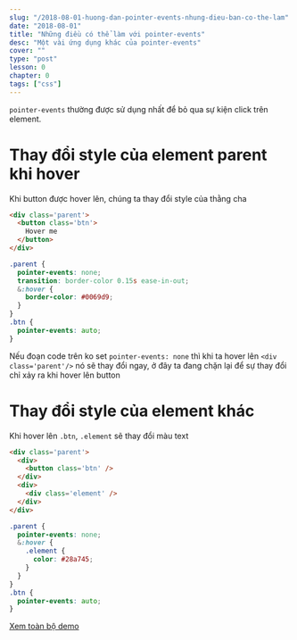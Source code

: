 ```yaml
---
slug: "/2018-08-01-huong-dan-pointer-events-nhung-dieu-ban-co-the-lam"
date: "2018-08-01"
title: "Những điều có thể làm với pointer-events"
desc: "Một vài ứng dụng khác của pointer-events"
cover: ""
type: "post"
lesson: 0
chapter: 0
tags: ["css"]
---
```


`pointer-events` thường được sử dụng nhất để bỏ qua sự kiện click trên element.

# Thay đổi style của element parent khi hover

Khi button được hover lên, chúng ta thay đổi style của thằng cha

```html
<div class='parent'>
  <button class='btn'>
    Hover me
  </button>
</div>
```

```css
.parent {
  pointer-events: none;
  transition: border-color 0.15s ease-in-out;
  &:hover {
    border-color: #0069d9;
  }
}
.btn {
  pointer-events: auto;
}
```

Nếu đoạn code trên ko set `pointer-events: none` thì khi ta hover lên `<div class='parent'/>` nó sẽ thay đổi ngay, ở đây ta đang chặn lại để sự thay đổi chỉ xảy ra khi hover lên button

# Thay đổi style của element khác

Khi hover lên `.btn`, `.element` sẽ thay đổi màu text

```html
<div class='parent'>
  <div>
    <button class='btn' />
  </div>
  <div>
    <div class='element' />
  </div>
</div>
```

```css
.parent {
  pointer-events: none;
  &:hover {
    .element {
      color: #28a745;
    }
  }
}
.btn {
  pointer-events: auto;
}
```

[Xem toàn bộ demo](https://codepen.io/MartijnCuppens/pen/MBjqbM)